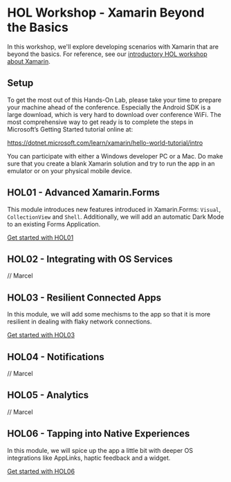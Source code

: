 # HOL Workshop - Xamarin Beyond the Basics

In this workshop, we'll explore developing scenarios with Xamarin that are beyond the basics. For reference, see our [introductory HOL workshop about Xamarin](https://github.com/XpiritBV/xamarin-hands-on-labs).

## Setup

To get the most out of this Hands-On Lab, please take your time to prepare your machine ahead of the conference. Especially the Android SDK is a large download, which is very hard to download over conference WiFi. The most comprehensive way to get ready is to complete the steps in Microsoft’s Getting Started tutorial online at:
 
https://dotnet.microsoft.com/learn/xamarin/hello-world-tutorial/intro
 
You can participate with either a Windows developer PC or a Mac. Do make sure that you create a blank Xamarin solution and try to run the app in an emulator or on your physical mobile device.

## HOL01 - Advanced Xamarin.Forms

This module introduces new features introduced in Xamarin.Forms: `Visual`, `CollectionView` and `Shell`. Additionally, we will add an automatic Dark Mode to an existing Forms Application.

[Get started with HOL01](./hol/hol01/README.md)

## HOL02 - Integrating with OS Services

// Marcel

## HOL03 - Resilient Connected Apps

In this module, we will add some mechisms to the app so that it is more resilient in dealing with flaky network connections.

[Get started with HOL03](./hol/hol03/README.md)

## HOL04 - Notifications

// Marcel

## HOL05 - Analytics

// Marcel

## HOL06 - Tapping into Native Experiences

In this module, we will spice up the app a little bit with deeper OS integrations like AppLinks, haptic feedback and a widget.

[Get started with HOL06](./hol/hol06/README.md)
